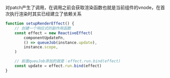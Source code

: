 对patch产生了调用，在调用之前会获取渲染函数也就是当前组件的vnode，在首次执行渲染时其实已经建立了依赖关系

```js
function setupRenderEffect() {
    // 创建一个响应式的副作用函数
    const effect = new ReactiveEffect(
        componentUpdateFn,
        () => queueJob(instance.update),
        instance.scope,
    )

    // 前面queuJob添加的就是：effect.run.bind(effect)
    const update = effect.run.bind(effect)
}
```